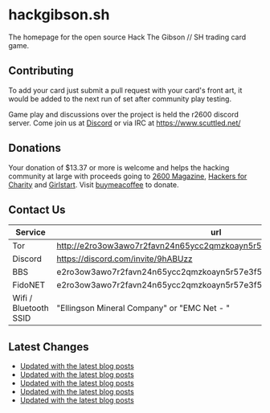 # hackgibson.sh
The homepage for the open source Hack The Gibson // SH trading card game.


## Contributing

To add your card just submit a pull request with your card's front art, it would be added to the next run of set after community play testing.

Game play and discussions over the project is held the r2600 discord server. Come join us at [Discord](https://discord.com/invite/9hABUzz) or via IRC at https://www.scuttled.net/


## Donations

Your donation of $13.37 or more is welcome and helps the hacking community at large with proceeds going to [2600 Magazine](https://2600.com/), [Hackers for Charity](https://hackersforcharity.org) and [Girlstart](https://girlstart.org).  Visit [buymeacoffee](https://www.buymeacoffee.com/hackgibson.sh) to donate.


## Contact Us

Service | url
-|-
Tor | http://e2ro3ow3awo7r2favn24n65ycc2qmzkoayn5r57e3f56nvjwdcgg32ad.onion
Discord | https://discord.com/invite/9hABUzz
BBS | e2ro3ow3awo7r2favn24n65ycc2qmzkoayn5r57e3f56nvjwdcgg32ad.onion:23
FidoNET | e2ro3ow3awo7r2favn24n65ycc2qmzkoayn5r57e3f56nvjwdcgg32ad.onion:24554
Wifi / Bluetooth SSID | "Ellingson Mineral Company" or "EMC Net - <fidonet address>"

## Latest Changes
<!-- BLOG-POST-LIST:START -->
- [Updated with the latest blog posts](https://github.com/DFW2600/hackgibson.sh/commit/3c4691c2080e481a7b1d7e3bfb89440a729854bc)
- [Updated with the latest blog posts](https://github.com/DFW2600/hackgibson.sh/commit/6ca184ac6405f13491813bea405cb205e642a3d0)
- [Updated with the latest blog posts](https://github.com/DFW2600/hackgibson.sh/commit/b9bca9b27abfe7b635bb167c42429736e9d57bc3)
- [Updated with the latest blog posts](https://github.com/DFW2600/hackgibson.sh/commit/cc20c7c3257d9a17f04cdafe5ca128176aedec0f)
- [Updated with the latest blog posts](https://github.com/DFW2600/hackgibson.sh/commit/9eb9f2a57cdd58284ea90ba4e425f5691b0a5738)
<!-- BLOG-POST-LIST:END -->
